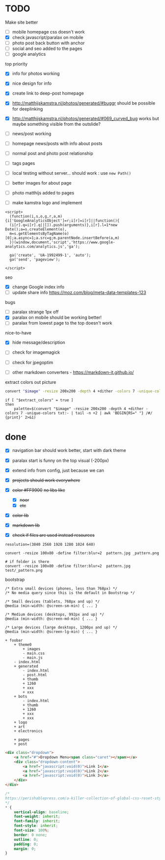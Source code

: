 # TODO

Make site better

- [ ] mobile homepage css doesn't work
- [x] check javascript/paralax on mobile
- [ ] photo post back button with anchor
- [ ] social and seo added to the pages
- [ ] google analytics

top priority

- [x] info for photos working
- [x] nice design for info
- [x] create link to deep-post homepage
- [x] http://matthijskamstra.nl/photos/generated/#buggr should be possible for deeplinking
- [x] http://matthijskamstra.nl/photos/generated/#069_curved_bug works but maybe something visible from the outslide?
- [ ] news/post working
- [ ] homepage news/posts with info about posts
- [ ] normal post and photo post relationship
- [ ] tags pages
- [ ] local testing without server... should work : use `new Path()`
- [ ] better images for about page
- [ ] photo matthijs added to pages
- [ ] make kamstra logo and implement



```
<script>
  (function(i,s,o,g,r,a,m){i['GoogleAnalyticsObject']=r;i[r]=i[r]||function(){
  (i[r].q=i[r].q||[]).push(arguments)},i[r].l=1*new Date();a=s.createElement(o),
  m=s.getElementsByTagName(o)[0];a.async=1;a.src=g;m.parentNode.insertBefore(a,m)
  })(window,document,'script','https://www.google-analytics.com/analytics.js','ga');

  ga('create', 'UA-1992499-1', 'auto');
  ga('send', 'pageview');

</script>
```

seo

- [x] change Google index info
- [ ] update share info <https://moz.com/blog/meta-data-templates-123>

bugs

- [ ] paralax strange 1px off
- [x] paralax on mobile should be working better!
- [ ] paralax from lowest page to the top doesn't work

nice-to-have

- [x] hide message/description
- [ ] check for imagemagick
- [ ] check for jpegoptim
- [ ] other markdown converters
		- https://markdown-it.github.io/


extract colors out picture

```bash
convert "$image" -resize 200x200 -depth 4 +dither -colors 7 -unique-colors txt
```

```
if [ "$extract_colors" = true ]
then
	palette=$(convert "$image" -resize 200x200 -depth 4 +dither -colors 7 -unique-colors txt:- | tail -n +2 | awk 'BEGIN{RS=" "} /#/ {print}' 2>&1)
```

# done

- [x] navigation bar should work better, start with dark theme
- [x] paralax start is funny on the top visual (-200px)
- [x] extend info from config, just because we can
- [x] ~~projects should work everywhere~~
- [x] ~~color #FF9900~~
~~no libs like~~
	- [x] ~~noor~~
	- [x] ~~etc~~
- [x] ~~color lib~~
- [x] ~~markdown lib~~
- [x] ~~check if files are used instead resources~~


```
resolution=(3840 2560 1920 1280 1024 640)
```


```
convert -resize 100x80 -define filter:blur=2  pattern.jpg _pattern.png
```

```
# if folder is there
convert -resize 100x80 -define filter:blur=2  pattern.jpg test/_pattern.png
```



bootstrap
```
/* Extra small devices (phones, less than 768px) */
/* No media query since this is the default in Bootstrap */

/* Small devices (tablets, 768px and up) */
@media (min-width: @screen-sm-min) { ... }

/* Medium devices (desktops, 992px and up) */
@media (min-width: @screen-md-min) { ... }

/* Large devices (large desktops, 1200px and up) */
@media (min-width: @screen-lg-min) { ... }
```



```
+ foobar
	+ theme0
		+ images
		- main.css
		- main.js
	- index.html
	+ generated
		- index.html
		- post.html
		+ thumb
		+ 1260
		+ xxx
		+ xxx
	+ bots
		- index.html
		+ thumb
		+ 1260
		+ xxx
		+ xxx
	+ logo
	+ art
	+ electronics

	+ pages
	+ post
```



```html
<div class="dropdown">
	<a href="#">Dropdown Menu<span class="caret"></span></a>
	<div class="dropdown-content">
		<a href="javascript:void(0)">Link 1</a>
		<a href="javascript:void(0)">Link 2</a>
		<a href="javascript:void(0)">Link 3</a>
	</div>
</div>
```



```css
/*
https://perishablepress.com/a-killer-collection-of-global-css-reset-styles/
*/
* {
	vertical-align: baseline;
	font-weight: inherit;
	font-family: inherit;
	font-style: inherit;
	font-size: 100%;
	border: 0 none;
	outline: 0;
	padding: 0;
	margin: 0;
}
```